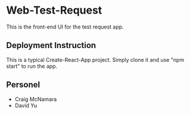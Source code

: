 # Web-Test-Request

This is the front-end UI for the test request app.


## Deployment Instruction

This is a typical Create-React-App project. Simply clone it and use "npm start" to run the app.


## Personel
- Craig McNamara
- David Yu